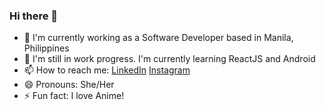 ### Hi there 👋


- 🔭 I'm currently working as a Software Developer based in Manila, Philippines 
- 🌱 I'm still in work progress. I'm currently learning ReactJS and Android
- 📫 How to reach me: 
        [LinkedIn](https://www.linkedin.com/in/arleneforte/) 
        [Instagram](https://www.instagram.com/misisthirtyone/)
- 😄 Pronouns: She/Her
- ⚡ Fun fact: I love Anime!

